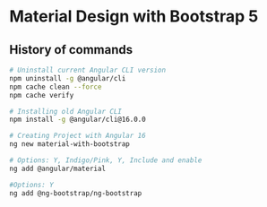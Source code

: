 # Material Design with Bootstrap 5

## History of commands

```bash
# Uninstall current Angular CLI version
npm uninstall -g @angular/cli
npm cache clean --force
npm cache verify

# Installing old Angular CLI
npm install -g @angular/cli@16.0.0

# Creating Project with Angular 16
ng new material-with-bootstrap

# Options: Y, Indigo/Pink, Y, Include and enable
ng add @angular/material

#Options: Y
ng add @ng-bootstrap/ng-bootstrap
```
